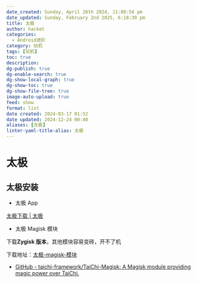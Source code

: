 ```yaml
---
date_created: Sunday, April 28th 2024, 11:08:54 pm
date_updated: Sunday, February 2nd 2025, 6:18:30 pm
title: 太极
author: hacket
categories:
  - Android进阶
category: 玩机
tags: [玩机]
toc: true
description: 
dg-publish: true
dg-enable-search: true
dg-show-local-graph: true
dg-show-toc: true
dg-show-file-tree: true
image-auto-upload: true
feed: show
format: list
date created: 2024-03-17 01:52
date updated: 2024-12-24 00:40
aliases: [太极]
linter-yaml-title-alias: 太极
---
```


# 太极

## 太极安装

- 太极 App

[太极下载 | 太极](https://taichi.cool/zh/download.html#%E5%A4%AA%E6%9E%81)

- 太极 Magisk 模块

下载**Zygisk 版本**，其他模块容易变砖，开不了机

下载地址：[太极-magisk-模块](https://taichi.cool/zh/download.html#%E5%A4%AA%E6%9E%81-magisk-%E6%A8%A1%E5%9D%97)

- [GitHub - taichi-framework/TaiChi-Magisk: A Magisk module providing magic power over TaiChi.](https://github.com/taichi-framework/TaiChi-Magisk)
